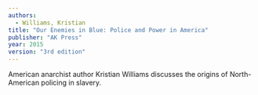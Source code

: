 ```yaml
---
authors:
  - Williams, Kristian
title: "Our Enemies in Blue: Police and Power in America"
publisher: "AK Press"
year: 2015
version: "3rd edition"
---
```


American anarchist author Kristian Williams discusses the origins of
North-American policing in slavery.
